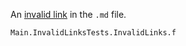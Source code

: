An [invalid link](http://domain.invalid/index.html) in the `.md` file.


```@docs
Main.InvalidLinksTests.InvalidLinks.f
```
